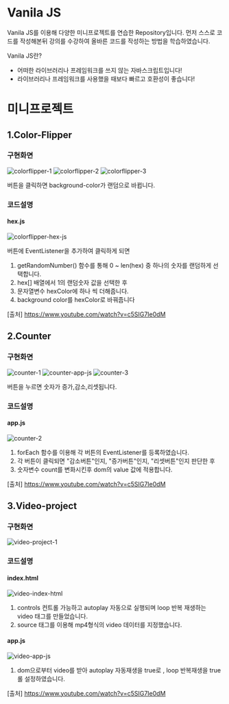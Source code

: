 # Vanila JS

Vanila JS를 이용해 다양한 미니프로젝트를 연습한 Repository입니다. 먼저 스스로 코드를 작성해본뒤 강의를 수강하여 올바른 코드를 작성하는 방법을 학습하였습니다.

Vanila JS란?
- 어떠한 라이브러리나 프레임워크를 쓰지 않는 자바스크립트입니다!
- 라이브러리나 프레임워크를 사용했을 때보다 빠르고 호환성이 좋습니다!
  
# 미니프로젝트
## 1.Color-Flipper
### 구현화면
![colorflipper-1](https://user-images.githubusercontent.com/50866506/102097267-061d3e00-3e69-11eb-8888-2f4948d41645.JPG)
![colorflipper-2](https://user-images.githubusercontent.com/50866506/102097273-074e6b00-3e69-11eb-8ac1-77dd642c5842.JPG)
![colorflipper-3](https://user-images.githubusercontent.com/50866506/102097275-07e70180-3e69-11eb-98de-a4f70e73d471.JPG)

버튼을 클릭하면 background-color가 랜덤으로 바뀝니다.
### 코드설명
#### hex.js
![colorflipper-hex-js](https://user-images.githubusercontent.com/50866506/102097279-087f9800-3e69-11eb-8b26-988c08707923.JPG)

버튼에 EventListener을 추가하여 클릭하게 되면
1. getRandomNumber() 함수를 통해 0 ~ len(hex) 중 하나의 숫자를 랜덤하게 선택합니다.
2. hex[] 배열에서 1의 랜덤숫자 값을 선택한 후
3. 문자열변수 hexColor에 하나 씩 더해줍니다.
4. background color를 hexColor로 바꿔줍니다

[출처] https://www.youtube.com/watch?v=c5SIG7Ie0dM

## 2.Counter
### 구현화면
![counter-1](https://user-images.githubusercontent.com/50866506/102099005-2a7a1a00-3e6b-11eb-9d7e-9fcef011c120.JPG)
![counter-app-js](https://user-images.githubusercontent.com/50866506/102099009-2b12b080-3e6b-11eb-9f89-743d758125c0.JPG)
![counter-3](https://user-images.githubusercontent.com/50866506/102099010-2b12b080-3e6b-11eb-8e29-0f1c19d7ddf4.JPG)

버튼을 누르면 숫자가 증가,감소,리셋됩니다.
### 코드설명
#### app.js
![counter-2](https://user-images.githubusercontent.com/50866506/102099001-29e18380-3e6b-11eb-8ac5-219909da4506.JPG)

1. forEach 함수를 이용해 각 버튼의 EventListener를 등록하였습니다.
2. 각 버튼이 클릭되면 "감소버튼"인지, "증가버튼"인지, "리셋버튼"인지 판단한 후
3. 숫자변수 count를 변화시킨후 dom의 value 값에 적용합니다.

[출처] https://www.youtube.com/watch?v=c5SIG7Ie0dM
## 3.Video-project
### 구현화면
![video-project-1](https://user-images.githubusercontent.com/50866506/102099768-ffdc9100-3e6b-11eb-9860-d4344f396789.JPG)

### 코드설명
#### index.html
![video-index-html](https://user-images.githubusercontent.com/50866506/102099771-ffdc9100-3e6b-11eb-979e-eda6b72f07ba.JPG)

1. controls 컨트롤 가능하고 autoplay 자동으로 실행되며 loop 반복 재생하는 video 태그를 만들었습니다.
2. source 태그를 이용해 mp4형식의 video 데이터를 지정했습니다.

#### app.js 
![video-app-js](https://user-images.githubusercontent.com/50866506/102099766-feab6400-3e6b-11eb-9c60-2cf0414f807f.JPG)

1. dom으로부터 video를 받아 autoplay 자동재생을 true로 , loop 반복재생을 true롤 설정하였습니다.
   
[출처] https://www.youtube.com/watch?v=c5SIG7Ie0dM
